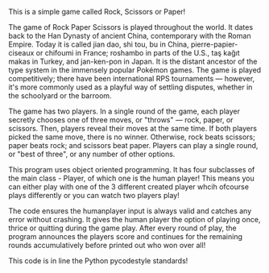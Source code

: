 This is a simple game called Rock, Scissors or Paper!

The game of Rock Paper Scissors is played throughout the world. It dates back to the Han Dynasty of ancient China, contemporary with the Roman Empire. Today it is called jian dao, shi tou, bu in China, pierre-papier-ciseaux or chifoumi in France; roshambo in parts of the U.S., taş kağıt makas in Turkey, and jan-ken-pon in Japan. It is the distant ancestor of the type system in the immensely popular Pokémon games. The game is played competitively; there have been international RPS tournaments — however, it's more commonly used as a playful way of settling disputes, whether in the schoolyard or the barroom.

The game has two players. In a single round of the game, each player secretly chooses one of three moves, or "throws" — rock, paper, or scissors. Then, players reveal their moves at the same time. If both players picked the same move, there is no winner. Otherwise, rock beats scissors; paper beats rock; and scissors beat paper. Players can play a single round, or "best of three", or any number of other options.

This program uses object oriented programming. It has four subclasses of the main class - Player, of which one is the human player! This means you can either play with one of the 3 different created player whcih ofcourse plays differently or you can watch two players play!

The code ensures the humanplayer input is always valid and catches any error without crashing. It gives the human player the option of playing once, thrice or quitting during the game play. After every round of play, the program announces the players score and continues for the remaining rounds accumulatively before printed out who won over all!

This code is in line the Python pycodestyle standards!
